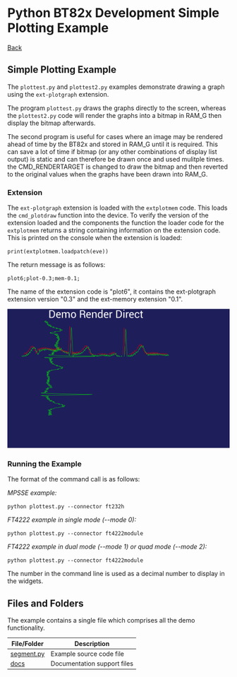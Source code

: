 # Python BT82x Development Simple Plotting Example

[Back](../README.md)

## Simple Plotting Example

The `plottest.py` and `plottest2.py` examples demonstrate drawing a graph using the `ext-plotgraph` extension. 

The program `plottest.py` draws the graphs directly to the screen, whereas the `plottest2.py` code will render the graphs into a bitmap in RAM_G then display the bitmap afterwards.

The second program is useful for cases where an image may be rendered ahead of time by the BT82x and stored in RAM_G until it is required. This can save a lot of time if bitmap (or any other combinations of display list output) is static and can therefore be drawn once and used mulitple times. the CMD_RENDERTARGET is changed to draw the bitmap and then reverted to the original values when the graphs have been drawn into RAM_G.

### Extension

The `ext-plotgraph` extension is loaded with the `extplotmem` code. This loads the `cmd_plotdraw` function into the device. To verify the version of the extension loaded and the components the function the loader code for the `extplotmem` returns a string containing information on the extension code. This is printed on the console when the extension is loaded:

```
print(extplotmem.loadpatch(eve))
```
The return message is as follows:
```
plot6;plot-0.3;mem-0.1;
```
The name of the extension code is "plot6", it contains the ext-plotgraph extension version "0.3" and the ext-memory extension "0.1".

![Segment Example](docs/plottest.png)

### Running the Example

The format of the command call is as follows:

_MPSSE example:_
```
python plottest.py --connector ft232h 
```

_FT4222 example in single mode (--mode 0):_

```
python plottest.py --connector ft4222module 

```

_FT4222 example in dual mode (--mode 1) or quad mode (--mode 2):_

```
python plottest.py --connector ft4222module 

```

The number in the command line is used as a decimal number to display in the widgets.

## Files and Folders

The example contains a single file which comprises all the demo functionality.

| File/Folder | Description |
| --- | --- |
| [segment.py](segment.py) | Example source code file |
| [docs](docs) | Documentation support files |
